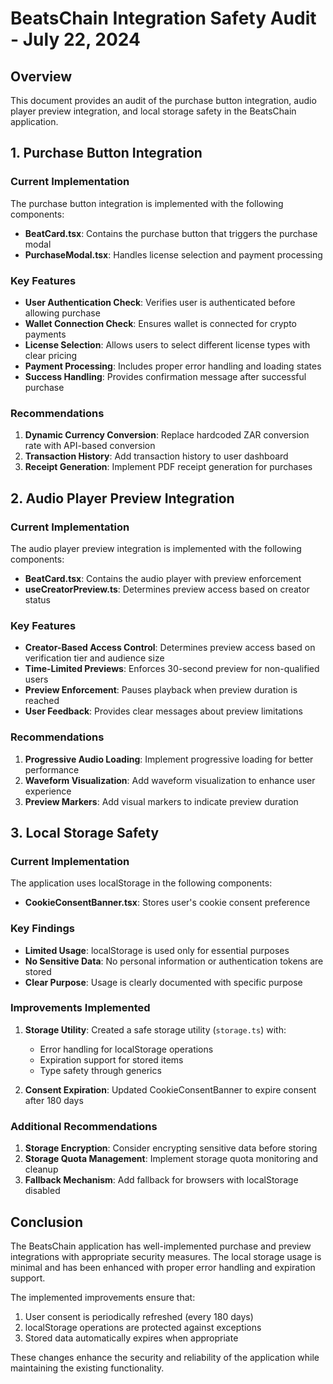 # BeatsChain Integration Safety Audit - July 22, 2024

## Overview

This document provides an audit of the purchase button integration, audio player preview integration, and local storage safety in the BeatsChain application.

## 1. Purchase Button Integration

### Current Implementation

The purchase button integration is implemented with the following components:

- **BeatCard.tsx**: Contains the purchase button that triggers the purchase modal
- **PurchaseModal.tsx**: Handles license selection and payment processing

### Key Features

- **User Authentication Check**: Verifies user is authenticated before allowing purchase
- **Wallet Connection Check**: Ensures wallet is connected for crypto payments
- **License Selection**: Allows users to select different license types with clear pricing
- **Payment Processing**: Includes proper error handling and loading states
- **Success Handling**: Provides confirmation message after successful purchase

### Recommendations

1. **Dynamic Currency Conversion**: Replace hardcoded ZAR conversion rate with API-based conversion
2. **Transaction History**: Add transaction history to user dashboard
3. **Receipt Generation**: Implement PDF receipt generation for purchases

## 2. Audio Player Preview Integration

### Current Implementation

The audio player preview integration is implemented with the following components:

- **BeatCard.tsx**: Contains the audio player with preview enforcement
- **useCreatorPreview.ts**: Determines preview access based on creator status

### Key Features

- **Creator-Based Access Control**: Determines preview access based on verification tier and audience size
- **Time-Limited Previews**: Enforces 30-second preview for non-qualified users
- **Preview Enforcement**: Pauses playback when preview duration is reached
- **User Feedback**: Provides clear messages about preview limitations

### Recommendations

1. **Progressive Audio Loading**: Implement progressive loading for better performance
2. **Waveform Visualization**: Add waveform visualization to enhance user experience
3. **Preview Markers**: Add visual markers to indicate preview duration

## 3. Local Storage Safety

### Current Implementation

The application uses localStorage in the following components:

- **CookieConsentBanner.tsx**: Stores user's cookie consent preference

### Key Findings

- **Limited Usage**: localStorage is used only for essential purposes
- **No Sensitive Data**: No personal information or authentication tokens are stored
- **Clear Purpose**: Usage is clearly documented with specific purpose

### Improvements Implemented

1. **Storage Utility**: Created a safe storage utility (`storage.ts`) with:
   - Error handling for localStorage operations
   - Expiration support for stored items
   - Type safety through generics

2. **Consent Expiration**: Updated CookieConsentBanner to expire consent after 180 days

### Additional Recommendations

1. **Storage Encryption**: Consider encrypting sensitive data before storing
2. **Storage Quota Management**: Implement storage quota monitoring and cleanup
3. **Fallback Mechanism**: Add fallback for browsers with localStorage disabled

## Conclusion

The BeatsChain application has well-implemented purchase and preview integrations with appropriate security measures. The local storage usage is minimal and has been enhanced with proper error handling and expiration support.

The implemented improvements ensure that:

1. User consent is periodically refreshed (every 180 days)
2. localStorage operations are protected against exceptions
3. Stored data automatically expires when appropriate

These changes enhance the security and reliability of the application while maintaining the existing functionality.